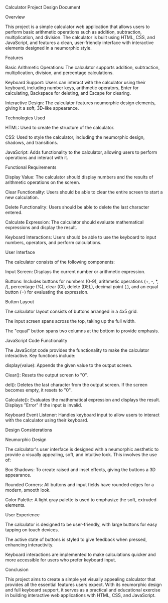 Calculator Project Design Document

Overview

This project is a simple calculator web application that allows users to perform basic arithmetic operations such as addition, subtraction, multiplication, and division. The calculator is built using HTML, CSS, and JavaScript, and features a clean, user-friendly interface with interactive elements designed in a neumorphic style.

Features

Basic Arithmetic Operations: The calculator supports addition, subtraction, multiplication, division, and percentage calculations.

Keyboard Support: Users can interact with the calculator using their keyboard, including number keys, arithmetic operators, Enter for calculating, Backspace for deleting, and Escape for clearing.

Interactive Design: The calculator features neumorphic design elements, giving it a soft, 3D-like appearance.

Technologies Used

HTML: Used to create the structure of the calculator.

CSS: Used to style the calculator, including the neumorphic design, shadows, and transitions.

JavaScript: Adds functionality to the calculator, allowing users to perform operations and interact with it.

Functional Requirements

Display Value: The calculator should display numbers and the results of arithmetic operations on the screen.

Clear Functionality: Users should be able to clear the entire screen to start a new calculation.

Delete Functionality: Users should be able to delete the last character entered.

Calculate Expression: The calculator should evaluate mathematical expressions and display the result.

Keyboard Interactions: Users should be able to use the keyboard to input numbers, operators, and perform calculations.

User Interface

The calculator consists of the following components:

Input Screen: Displays the current number or arithmetic expression.

Buttons: Includes buttons for numbers (0-9), arithmetic operations (+, -, *, /), percentage (%), clear (Cl), delete (DEL), decimal point (.), and an equal button (=) for evaluating the expression.

Button Layout

The calculator layout consists of buttons arranged in a 4x5 grid.

The input screen spans across the top, taking up the full width.

The "equal" button spans two columns at the bottom to provide emphasis.

JavaScript Code Functionality

The JavaScript code provides the functionality to make the calculator interactive. Key functions include:

display(value): Appends the given value to the output screen.

Clear(): Resets the output screen to "0".

del(): Deletes the last character from the output screen. If the screen becomes empty, it resets to "0".

Calculate(): Evaluates the mathematical expression and displays the result. Displays "Error" if the input is invalid.

Keyboard Event Listener: Handles keyboard input to allow users to interact with the calculator using their keyboard.

Design Considerations

Neumorphic Design

The calculator's user interface is designed with a neumorphic aesthetic to provide a visually appealing, soft, and intuitive look. This involves the use of:

Box Shadows: To create raised and inset effects, giving the buttons a 3D appearance.

Rounded Corners: All buttons and input fields have rounded edges for a modern, smooth look.

Color Palette: A light gray palette is used to emphasize the soft, extruded elements.

User Experience

The calculator is designed to be user-friendly, with large buttons for easy tapping on touch devices.

The active state of buttons is styled to give feedback when pressed, enhancing interactivity.

Keyboard interactions are implemented to make calculations quicker and more accessible for users who prefer keyboard input.


Conclusion

This project aims to create a simple yet visually appealing calculator that provides all the essential features users expect. With its neumorphic design and full keyboard support, it serves as a practical and educational exercise in building interactive web applications with HTML, CSS, and JavaScript.